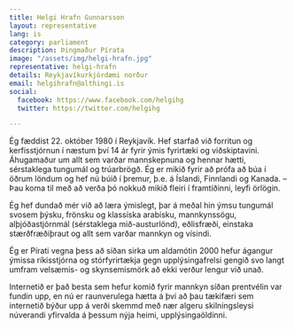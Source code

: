 ```yaml
---
title: Helgi Hrafn Gunnarsson
layout: representative
lang: is
category: parliament
description: Þingmaður Pírata
image: "/assets/img/helgi-hrafn.jpg"
representative: helgi-hrafn
details: Reykjavíkurkjördæmi norður
email: helgihrafn@althingi.is
social:
  facebook: https://www.facebook.com/helgihg
  twitter: https://twitter.com/helgihg

---
```

Ég fæddist 22. október 1980 í Reykjavík. Hef starfað við forritun og kerfisstjórnun í næstum því 14 ár fyrir ýmis fyrirtæki og viðskiptavini. Áhugamaður um allt sem varðar mannskepnuna og hennar hætti, sérstaklega tungumál og trúarbrögð. Ég er mikið fyrir að prófa að búa í öðrum löndum og hef nú búið í þremur, þ.e. á Íslandi, Finnlandi og Kanada. – Þau koma til með að verða þó nokkuð mikið fleiri í framtíðinni, leyfi örlögin.

Ég hef dundað mér við að læra ýmislegt, þar á meðal hin ýmsu tungumál svosem þýsku, frönsku og klassíska arabísku, mannkynssögu, alþjóðastjórnmál (sérstaklega mið-austurlönd), eðlisfræði, einstaka stærðfræðiþraut og allt sem varðar mannkyn og vísindi.

Ég er Pírati vegna þess að síðan sirka um aldamótin 2000 hefur ágangur ýmissa ríkisstjórna og stórfyrirtækja gegn upplýsingafrelsi gengið svo langt umfram velsæmis- og skynsemismörk að ekki verður lengur við unað.

Internetið er það besta sem hefur komið fyrir mannkyn síðan prentvélin var fundin upp, en nú er raunverulega hætta á því að þau tækifæri sem internetið býður upp á verði skemmd með nær algeru skilningsleysi núverandi yfirvalda á þessum nýja heimi, upplýsingaöldinni.